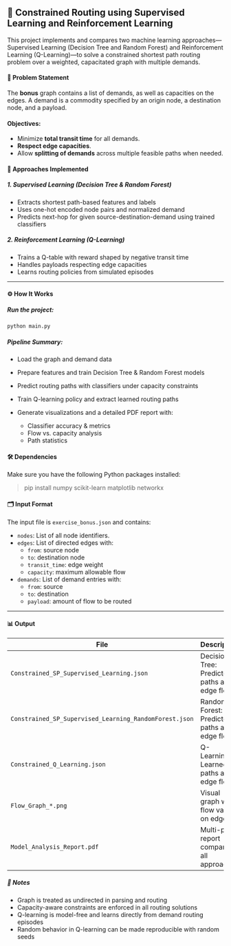 
## 🚚  Constrained Routing using Supervised Learning and Reinforcement Learning
This project implements and compares two machine learning approaches—Supervised Learning (Decision Tree and Random Forest) and Reinforcement Learning (Q-Learning)—to solve a constrained shortest path routing problem over a weighted, capacitated graph with multiple demands.


#### 🧩 Problem Statement
The **bonus** graph contains a list of demands, as well as capacities on the edges. A demand is a commodity specified by an origin node, a destination node, and a payload. 
#### Objectives:
- Minimize **total transit time** for all demands.
- **Respect edge capacities**.
- Allow **splitting of demands** across multiple feasible paths when needed.



#### 🧠 Approaches Implemented

##### 1. **Supervised Learning (Decision Tree & Random Forest)**
- Extracts shortest path-based features and labels
- Uses one-hot encoded node pairs and normalized demand
- Predicts next-hop for given source-destination-demand using trained classifiers

##### 2. **Reinforcement Learning (Q-Learning)**
- Trains a Q-table with reward shaped by negative transit time
- Handles payloads respecting edge capacities
- Learns routing policies from simulated episodes

---


#### ⚙️ How It Works

##### Run the project:

```bash
python main.py
```

##### Pipeline Summary:
- Load the graph and demand data

- Prepare features and train Decision Tree & Random Forest models 

- Predict routing paths with classifiers under capacity constraints

- Train Q-learning policy and extract learned routing paths

- Generate visualizations and a detailed PDF report with:
    - Classifier accuracy & metrics
    - Flow vs. capacity analysis
    - Path statistics


#### 🛠 Dependencies

Make sure you have the following Python packages installed:

> pip install numpy scikit-learn matplotlib networkx
#### 🗂 Input Format


The input file is `exercise_bonus.json` and contains:
- `nodes`: List of all node identifiers.
- `edges`: List of directed edges with:
  - `from`: source node
  - `to`: destination node
  - `transit_time`: edge weight
  - `capacity`: maximum allowable flow
- `demands`: List of demand entries with:
  - `from`: source
  - `to`: destination
  - `payload`: amount of flow to be routed

---

#### 📊 Output
| File                                                   | Description                                   |
| ------------------------------------------------------ | --------------------------------------------- |
| `Constrained_SP_Supervised_Learning.json`              | Decision Tree: Predicted paths and edge flows |
| `Constrained_SP_Supervised_Learning_RandomForest.json` | Random Forest: Predicted paths and edge flows |
| `Constrained_Q_Learning.json`                          | Q-Learning: Learned paths and edge flows      |
| `Flow_Graph_*.png`                                     | Visual graph with flow values on edges        |
| `Model_Analysis_Report.pdf`                            | Multi-page report comparing all approaches    |


##### 📌 Notes
- Graph is treated as undirected in parsing and routing
- Capacity-aware constraints are enforced in all routing solutions
- Q-learning is model-free and learns directly from demand routing episodes
- Random behavior in Q-learning can be made reproducible with random seeds





